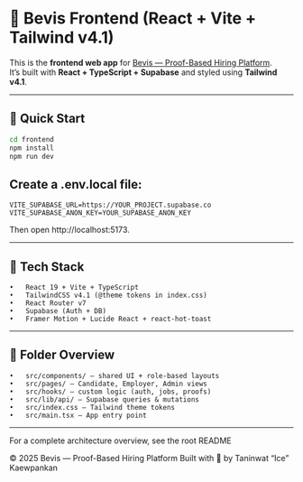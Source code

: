 # 🎨 Bevis Frontend (React + Vite + Tailwind v4.1)

This is the **frontend web app** for [Bevis — Proof-Based Hiring Platform](../README.md).  
It’s built with **React + TypeScript + Supabase** and styled using **Tailwind v4.1**.

---

## 🚀 Quick Start

```bash
cd frontend
npm install
npm run dev
```

## Create a .env.local file:

```
VITE_SUPABASE_URL=https://YOUR_PROJECT.supabase.co
VITE_SUPABASE_ANON_KEY=YOUR_SUPABASE_ANON_KEY
```

Then open http://localhost:5173.

---

## 🧱 Tech Stack

    •	React 19 + Vite + TypeScript
    •	TailwindCSS v4.1 (@theme tokens in index.css)
    •	React Router v7
    •	Supabase (Auth + DB)
    •	Framer Motion + Lucide React + react-hot-toast

---

## 🧩 Folder Overview

    •	src/components/ — shared UI + role-based layouts
    •	src/pages/ — Candidate, Employer, Admin views
    •	src/hooks/ — custom logic (auth, jobs, proofs)
    •	src/lib/api/ — Supabase queries & mutations
    •	src/index.css — Tailwind theme tokens
    •	src/main.tsx — App entry point

---

For a complete architecture overview, see the root README

© 2025 Bevis — Proof-Based Hiring Platform
Built with 💜 by Taninwat “Ice” Kaewpankan
